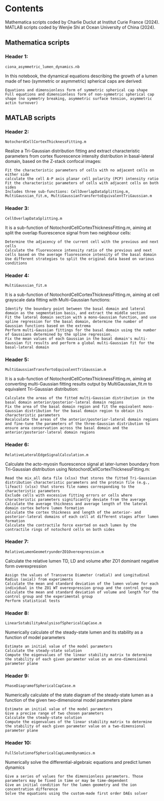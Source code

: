 # Contents
Mathematica scripts coded by Charlie Duclut at Institut Curie France (2024). MATLAB scripts coded by Wenjie Shi at Ocean University of China (2024).

## Mathematica scripts
### Header 1:
    ciona_asymmetric_lumen_dynamics.nb
In this notebook, the dynamical equations describing the growth of a lumen made of two (symmetric or asymmetric) spherical caps are derived:

    Equations and dimensionless form of symmetric spherical cap shape
    Full equations and dimensionless form of non-symmetric spherical cap shape (no symmetry breaking, asymmetric surface tension, asymmetric actin turnover)

## MATLAB scripts
### Header 2:
    NotochordCellCortexThicknessFitting.m
Realize a Tri-Gaussian distribution fitting and extract characteristic parameters from cortex fluorescence intensity distribution in basal-lateral domain, based on the Z-stack confocal images:

    Fit the characteristic parameters of cells with no adjacent cells on either side
    calculate the cell A-P axis planar cell polarity (PCP) intensity ratio
    Fit the characteristic parameters of cells with adjacent cells on both sides
    Includes three sub-functions: CellOverlapDataSplitting.m, MultiGaussian_fit.m, MultiGaussianTransfertoEquivalentTriGaussian.m

### Header 3:
    CellOverlapDataSplitting.m
It is a sub-function of NotochordCellCortexThicknessFitting.m, aiming at split the overlap fluorescence signal from two neighbour cells:

    Determine the adjacency of the current cell with the previous and next cells
    Calculate the fluorescence intensity ratio of the previous and next cells based on the average fluorescence intensity of the basal domain
    Use different strategies to split the original data based on various conditions
    
### Header 4:
    MultiGaussian_fit.m
It is a sub-function of NotochordCellCortexThicknessFitting.m, aiming at cell grayscale data fitting with Multi-Gaussian functions:

    Identify the boundary point between the basal domain and lateral domain as the segmentation basis, and extract the middle section
    Fit the lateral domain section with a mono-Gaussian function, and use spline regression for the basal domain, determine the number of Gaussian functions based on the extrema
    Perform multi-Gaussian fittings for the basal domain using the number of Gaussians determined by the spline regression.  
    Fix the mean values of each Gaussian in the basal domain's multi-Gaussian fit results and perform a global multi-Gaussian fit for the basal-lateral domain

### Header 5:
    MultiGaussianTransfertoEquivalentTriGaussian.m
It is a sub-function of NotochordCellCortexThicknessFitting.m, aiming at converting multi-Gaussian fitting results output by MultiGaussian_fit.m to equivalent Tri-Gaussian distribution:

    Calculate the areas of the fitted multi-Gaussian distribution in the basal domain anterior/posterior-lateral domain regions
    Fix the area of the basal domain region and fit the equivalent mono-Gaussian distribution for the basal domain region to obtain its characteristic parameters
    Recalculate the areas of the anterior/posterior-lateral domain regions and fine-tune the parameters of the three-Gaussian distribution to ensure area conservation across the basal domain and the anterior/posterior-lateral domain regions

### Header 6:
    RelativeLateralEdgeSignalCalculation.m
Calculate the acto-myosin fluorescence signal at later-lumen boundary from Tri-Gaussian distribution using NotochordCellCortexThicknessFitting.m:

    Read the mix_all data file (xlsx) that stores the fitted Tri-Gaussian distribution characteristic parameters and the protein file (e.g., lifeact) (xlsx) that stores file names corresponding to the characteristic parameters
    Exclude cells with excessive fitting errors or cells where characteristic parameters significantly deviate from the average
    Calculate the average thickness and average length of the lateral domain cortex before lumen formation
    Calculate the cortex thickness and length of the anterior- and posterior-lateral domains of each cell at different stages after lumen formation
    Calculate the contractile force exerted on each lumen by the contractile rings of notochord cells on both sides

### Header 7:
    RelativeLumenGeometryunderZO1Overexpression.m
Calculate the relative lumen TD, LD and volume after ZO1 dominant negative form overexpression

    Assign the values of Transverse Diameter (radial) and Longitudinal Radius (axial) from experiments
    Calculate the mean and standard deviation of the lumen volume for each individual in the ZO1 WT overexpression group and the control group
    Calculate the mean and standard deviation of volume and length for the control group and the experimental group
    Perform statistical tests

### Header 8:
    LinearSstabilityAnalysisofSphericalCapCase.m
Numerically calculate of the steady-state lumen and its stability as a function of model parameters

    Estimate an initial value of the model parameters
    Calculate the steady-state solution
    Compute the eigenvalues of the linear stability matrix to determine the stability of each given parameter value on an one-dimensional parameter plane

### Header 9:
    PhaseDiagramofSphericalCapCase.m
Numerically calculate of the state diagram of the steady-state lumen as a function of the given two-dimensional model parameters plane

    Estimate an initial value of the model parameters
    Give a precise range of two chosen parameters
    Calculate the steady-state solution
    Compute the eigenvalues of the linear stability matrix to determine the stability of each given parameter value on a two-dimensional parameter plane

### Header 10:
    FullSolutionofSphericalCapLumenDynamics.m
Numerically solve the differential-algebraic equations and predict lumen dynamics

    Give a series of values for the dimensionless parameters. Those parameters may be fixed in time or may be time-dependent
    Give an initial condition for the lumen geometry and the ion concentration difference
    Solve the equations using the custom-made first order DAEs solver





